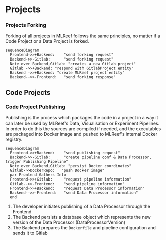 Projects
====================

### Projects Forking
Forking of all projects in MLReef follows the same principles, no matter if a Code Project or a Data Project is forked.

```mermaid
sequenceDiagram
  Frontend->>+Backend:    "send forking request"
  Backend->>-Gitlab:      "send forking request"
  Note over Backend,Gitlab: "creates a new Gitlab project"
  Gitlab ->>+Backend: "respond with GitlabProject entity"
  Backend ->>+Backend: "create MLReef project entity"
  Backend-->>-Frontend:   "send forking response"
```

Code Projects
--------------------

### Code Project Publishing
Publishing is the process which packages the code in a project in a way it can later be used by MLReef's Data, Visualisation or Experiment Pipelines. In order to do this the sources are compiled if needed, and the executables are packaged into Docker image and pushed to MLReef's internal Docker registry.

```mermaid
sequenceDiagram
  Frontend->>+Backend:    "send publishing request"
  Backend->>-Gitlab:      "create pipeline conf & Data Processor, trigger Publishing Pipeline"
  Note over Backend,Gitlab: "persist Docker coordinates"
  Gitlab->>DockerRepo:   "push Docker image"
  par Frontend Gathers Info
  Frontend->>+Gitlab:     "request pipeline information"
  Gitlab-->>-Frontend:    "send pipeline information"
  Frontend->>+Backend:    "request Data Processor information"
  Backend-->>-Frontend:   "send Data Processor information"
  end
```

1. The developer initiates publishing of a Data Processor through the Frontend
2. The Backend persists a database object which represents the new version of the Data Processor (DataProcessorVersion)
3. The Backend prepares the `Dockerfile` and pipeline configuration and sends it to Gitlab
